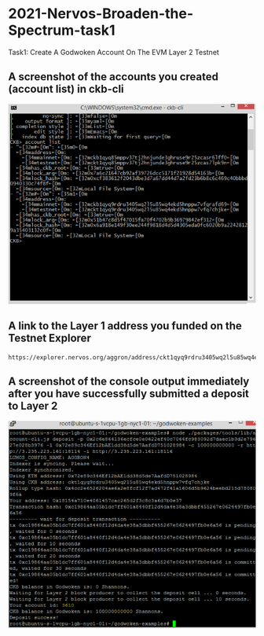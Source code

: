 # 2021-Nervos-Broaden-the-Spectrum-task1

Task1: Create A Godwoken Account On The EVM Layer 2 Testnet


## A screenshot of the accounts you created (account list) in ckb-cli
![Account](account-list.png?raw=true "Account")

## A link to the Layer 1 address you funded on the Testnet Explorer

```
https://explorer.nervos.org/aggron/address/ckt1qyq9rdru3405wq2l5u85wq4ekd5hnppw7vfq7chjke
```

## A screenshot of the console output immediately after you have successfully submitted a deposit to Layer 2
![](deposit-layer-2.png)
